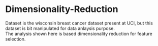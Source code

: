 # Dimensionality-Reduction<br>
Dataset is the wisconsin breast cancer dataset present at UCI, but this dataset is bit manipulated for data anlaysis purpose.<br>
The analysis shown here is based dimensionality reduction for feature selection.
